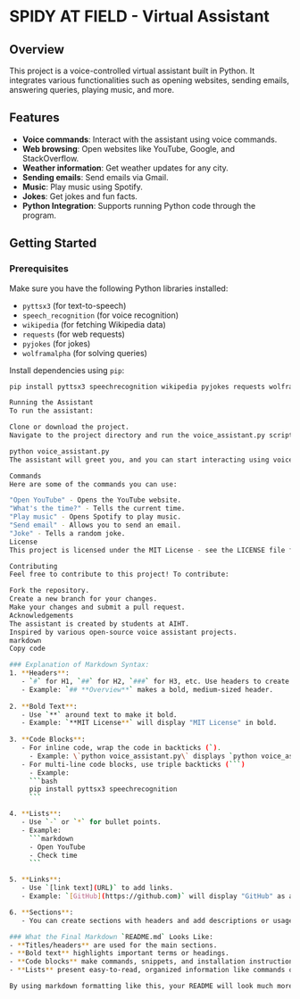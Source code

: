 # **SPIDY AT FIELD** - Virtual Assistant

## **Overview**
This project is a voice-controlled virtual assistant built in Python. It integrates various functionalities such as opening websites, sending emails, answering queries, playing music, and more.

## **Features**
- **Voice commands**: Interact with the assistant using voice commands.
- **Web browsing**: Open websites like YouTube, Google, and StackOverflow.
- **Weather information**: Get weather updates for any city.
- **Sending emails**: Send emails via Gmail.
- **Music**: Play music using Spotify.
- **Jokes**: Get jokes and fun facts.
- **Python Integration**: Supports running Python code through the program.

## **Getting Started**

### **Prerequisites**
Make sure you have the following Python libraries installed:
- `pyttsx3` (for text-to-speech)
- `speech_recognition` (for voice recognition)
- `wikipedia` (for fetching Wikipedia data)
- `requests` (for web requests)
- `pyjokes` (for jokes)
- `wolframalpha` (for solving queries)

Install dependencies using `pip`:
```bash
pip install pyttsx3 speechrecognition wikipedia pyjokes requests wolframalpha

Running the Assistant
To run the assistant:

Clone or download the project.
Navigate to the project directory and run the voice_assistant.py script.

python voice_assistant.py
The assistant will greet you, and you can start interacting using voice commands!

Commands
Here are some of the commands you can use:

"Open YouTube" - Opens the YouTube website.
"What's the time?" - Tells the current time.
"Play music" - Opens Spotify to play music.
"Send email" - Allows you to send an email.
"Joke" - Tells a random joke.
License
This project is licensed under the MIT License - see the LICENSE file for details.

Contributing
Feel free to contribute to this project! To contribute:

Fork the repository.
Create a new branch for your changes.
Make your changes and submit a pull request.
Acknowledgements
The assistant is created by students at AIHT.
Inspired by various open-source voice assistant projects.
markdown
Copy code

### Explanation of Markdown Syntax:
1. **Headers**: 
   - `#` for H1, `##` for H2, `###` for H3, etc. Use headers to create sections in your README.
   - Example: `## **Overview**` makes a bold, medium-sized header.
   
2. **Bold Text**: 
   - Use `**` around text to make it bold.
   - Example: `**MIT License**` will display "MIT License" in bold.
   
3. **Code Blocks**:
   - For inline code, wrap the code in backticks (`).
     - Example: \`python voice_assistant.py\` displays `python voice_assistant.py`.
   - For multi-line code blocks, use triple backticks (```)
     - Example:
     ```bash
     pip install pyttsx3 speechrecognition
     ```

4. **Lists**:
   - Use `-` or `*` for bullet points.
   - Example:
     ```markdown
     - Open YouTube
     - Check time
     ```

5. **Links**: 
   - Use `[link text](URL)` to add links.
   - Example: `[GitHub](https://github.com)` will display "GitHub" as a clickable link.

6. **Sections**:
   - You can create sections with headers and add descriptions or usage instructions below them.

### What the Final Markdown `README.md` Looks Like:
- **Titles/headers** are used for the main sections.
- **Bold text** highlights important terms or headings.
- **Code blocks** make commands, snippets, and installation instructions clear.
- **Lists** present easy-to-read, organized information like commands or features.

By using markdown formatting like this, your README will look much more polished and user-f
